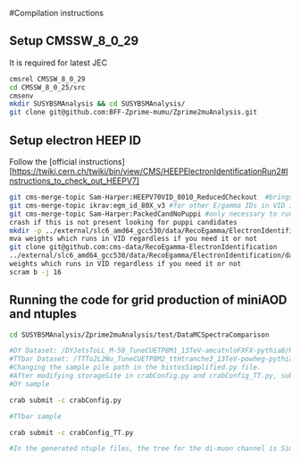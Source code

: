 #Compilation instructions

## Setup CMSSW_8_0_29
It is required for latest JEC

```bash
cmsrel CMSSW_8_0_29
cd CMSSW_8_0_25/src
cmsenv
mkdir SUSYBSMAnalysis && cd SUSYBSMAnalysis/
git clone git@github.com:BFF-Zprime-mumu/Zprime2muAnalysis.git
```

## Setup electron HEEP ID
Follow the [official instructions][https://twiki.cern.ch/twiki/bin/view/CMS/HEEPElectronIdentificationRun2#Instructions_to_check_out_HEEPV7]
```bash
git cms-merge-topic Sam-Harper:HEEPV70VID_8010_ReducedCheckout  #brings in HEEP V70 into VID
git cms-merge-topic ikrav:egm_id_80X_v3 #for other E/gamma IDs in VID if you wish to have them
git cms-merge-topic Sam-Harper:PackedCandNoPuppi #only necessary to run HEEP V70 on AOD (it will
crash if this is not present looking for puppi candidates
mkdir -p ../external/slc6_amd64_gcc530/data/RecoEgamma/ElectronIdentification/ #we need this for the
mva weights which runs in VID regardless if you need it or not
git clone git@github.com:cms-data/RecoEgamma-ElectronIdentification
../external/slc6_amd64_gcc530/data/RecoEgamma/ElectronIdentification/data #we need this for the mva
weights which runs in VID regardless if you need it or not
scram b -j 16
```

## Running the code for grid production of miniAOD and ntuples

```bash
cd SUSYBSMAnalysis/Zprime2muAnalysis/test/DataMCSpectraComparison

#DY Dataset: /DYJetsToLL_M-50_TuneCUETP8M1_13TeV-amcatnloFXFX-pythia8/RunIISummer16MiniAODv2-PUMoriond17_80X_mcRun2_asymptotic_2016_TrancheIV_v6_ext2-v1/MINIAODSIM
#TTbar Dataset: /TTTo2L2Nu_TuneCUETP8M2_ttHtranche3_13TeV-powheg-pythia8/RunIISummer16MiniAODv2-PUMoriond17_80X_mcRun2_asymptotic_2016_TrancheIV_v6-v1/MINIAODSIM
#Changing the sample pile path in the histosSimplified.py file.
#After modifying storageSite in crabConfig.py and crabConfig_TT.py, submit crab job
#DY sample

crab submit -c crabConfig.py

#TTbar sample

crab submit -c crabConfig_TT.py

#In the generated ntuple files, the tree for the di-muon channel is SimpleNtupler/t and the tree for the e-mu channel is SimpleNtuplerEmu/t.
```
